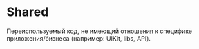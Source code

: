 # Shared

Переиспользуемый код, не имеющий отношения к специфике приложения/бизнеса (например: UIKit, libs, API).

